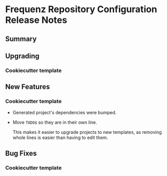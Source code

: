 # Frequenz Repository Configuration Release Notes

## Summary

<!-- Here goes a general summary of what this release is about -->

## Upgrading

<!-- Here goes notes on how to upgrade from previous versions, including deprecations and what they should be replaced with -->

### Cookiecutter template

<!-- Here upgrade steps for cookiecutter specifically -->

## New Features

<!-- Here goes the main new features and examples or instructions on how to use them -->

### Cookiecutter template


- Generated project's dependencies were bumped.

- Move `TODO`s so they are in their own line.

  This makes it easier to upgrade projects to new templates, as removing whole lines is easier than having to edit them.

## Bug Fixes

<!-- Here goes notable bug fixes that are worth a special mention or explanation -->

### Cookiecutter template

<!-- Here bug fixes for cookiecutter specifically -->
